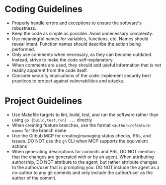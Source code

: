 # Coding Guidelines
* Properly handle errors and exceptions to ensure the software's robustness.
* Keep the code as simple as possible. Avoid unnecessary complexity.
* Use meaningful names for variables, functions, etc. Names should reveal intent. Function
  names should describe the action being performed.
* Only use comments when necessary, as they can become outdated. Instead, strive to make
  the code self-explanatory.
* When comments are used, they should add useful information that is not readily apparent
  from the code itself.
* Consider security implications of the code. Implement security best practices to protect
  against vulnerabilities and attacks.

# Project Guidelines
* Use Makefile targets to lint, build, test, and run the software rather than using `go
  {build,test,run} ...` directly
* When creating feature branches, use the format `<author>/<feature-name>` for the branch
  name
* Use the Github MCP for creating/managing status checks, PRs, and issues. DO NOT use the
  `gh` CLI when MCP supports the equivalent actions
* When generating descriptions for commits and PRs, DO NOT mention that the changes are
  generated with or by an agent. When attributing authorship, DO NOT attribute to the
  agent, but rather attribute changes to the author/user that is prompting you. DO NOT
  include the agent as a co-author to any git commits and only include the author/user as
  the author of the commit.
